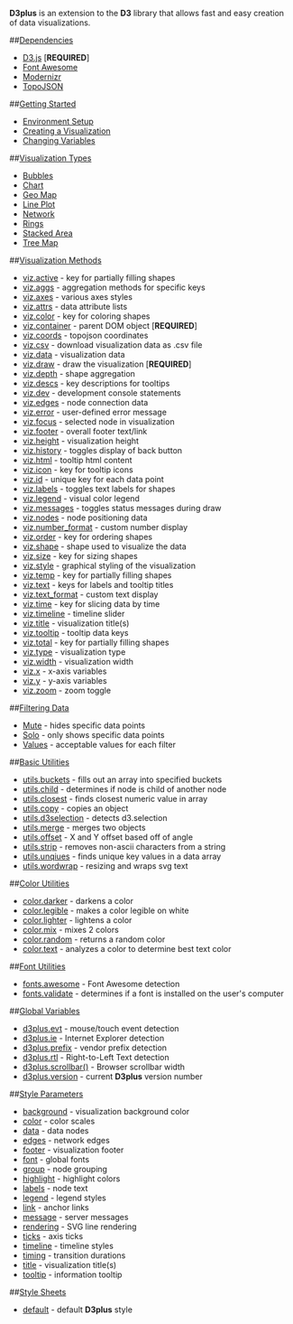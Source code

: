 **D3plus** is an extension to the **D3** library that allows fast and easy creation of data visualizations.

##[Dependencies](wiki/Dependencies)
* [D3.js](wiki/Dependencies#wiki-d3) [**REQUIRED**]
* [Font Awesome](wiki/Dependencies#wiki-fontawesome)
* [Modernizr](wiki/Dependencies#wiki-modernizr)
* [TopoJSON](wiki/Dependencies#wiki-topojson)

##[Getting Started](wiki/Getting-Started)
* [Environment Setup](wiki/Getting-Started#setup)
* [Creating a Visualization](wiki/Getting-Started#wiki-viz)
* [Changing Variables](wiki/Getting-Started#wiki-variables)

##[Visualization Types](wiki/Visualization-Types)
* [Bubbles](wiki/Visualization-Types#wiki-bubbles)
* [Chart](wiki/Visualization-Types#wiki-chart)
* [Geo Map](wiki/Visualization-Types#wiki-geo_map)
* [Line Plot](wiki/Visualization-Types#wiki-line)
* [Network](wiki/Visualization-Types#wiki-network)
* [Rings](wiki/Visualization-Types#wiki-rings)
* [Stacked Area](wiki/Visualization-Types#wiki-stacked)
* [Tree Map](wiki/Visualization-Types#wiki-tree_map)

##[Visualization Methods](wiki/Visualization-Methods)
* [viz.active](wiki/Visualization-Methods#wiki-active) - key for partially filling shapes
* [viz.aggs](wiki/Visualization-Methods#wiki-aggs) - aggregation methods for specific keys
* [viz.axes](wiki/Visualization-Methods#wiki-axes) - various axes styles
* [viz.attrs](wiki/Visualization-Methods#wiki-attrs) - data attribute lists
* [viz.color](wiki/Visualization-Methods#wiki-color) - key for coloring shapes
* [viz.container](wiki/Visualization-Methods#wiki-container) - parent DOM object [**REQUIRED**]
* [viz.coords](wiki/Visualization-Methods#wiki-coords) - topojson coordinates
* [viz.csv](wiki/Visualization-Methods#wiki-csv) - download visualization data as .csv file
* [viz.data](wiki/Visualization-Methods#wiki-data) - visualization data
* [viz.draw](wiki/Visualization-Methods#wiki-draw) - draw the visualization [**REQUIRED**]
* [viz.depth](wiki/Visualization-Methods#wiki-depth) - shape aggregation
* [viz.descs](wiki/Visualization-Methods#wiki-descs) - key descriptions for tooltips
* [viz.dev](wiki/Visualization-Methods#wiki-dev) - development console statements
* [viz.edges](wiki/Visualization-Methods#wiki-edges) - node connection data
* [viz.error](wiki/Visualization-Methods#wiki-error) - user-defined error message
* [viz.focus](wiki/Visualization-Methods#wiki-focus) - selected node in visualization
* [viz.footer](wiki/Visualization-Methods#wiki-footer) - overall footer text/link
* [viz.height](wiki/Visualization-Methods#wiki-height) - visualization height
* [viz.history](wiki/Visualization-Methods#wiki-history) - toggles display of back button
* [viz.html](wiki/Visualization-Methods#wiki-html) - tooltip html content
* [viz.icon](wiki/Visualization-Methods#wiki-icon) - key for tooltip icons
* [viz.id](wiki/Visualization-Methods#wiki-id) - unique key for each data point
* [viz.labels](wiki/Visualization-Methods#wiki-labels) - toggles text labels for shapes
* [viz.legend](wiki/Visualization-Methods#wiki-legend) - visual color legend
* [viz.messages](wiki/Visualization-Methods#wiki-messages) - toggles status messages during draw
* [viz.nodes](wiki/Visualization-Methods#wiki-nodes) - node positioning data
* [viz.number_format](wiki/Visualization-Methods#wiki-number_format) - custom number display
* [viz.order](wiki/Visualization-Methods#wiki-order) - key for ordering shapes
* [viz.shape](wiki/Visualization-Methods#wiki-shape) - shape used to visualize the data
* [viz.size](wiki/Visualization-Methods#wiki-size) - key for sizing shapes
* [viz.style](wiki/Visualization-Methods#wiki-style) - graphical styling of the visualization
* [viz.temp](wiki/Visualization-Methods#wiki-temp) - key for partially filling shapes
* [viz.text](wiki/Visualization-Methods#wiki-text) - keys for labels and tooltip titles
* [viz.text_format](wiki/Visualization-Methods#wiki-text_format) - custom text display
* [viz.time](wiki/Visualization-Methods#wiki-time) - key for slicing data by time
* [viz.timeline](wiki/Visualization-Methods#wiki-timeline) - timeline slider
* [viz.title](wiki/Visualization-Methods#wiki-title) - visualization title(s)
* [viz.tooltip](wiki/Visualization-Methods#wiki-tooltip) - tooltip data keys
* [viz.total](wiki/Visualization-Methods#wiki-total) - key for partially filling shapes
* [viz.type](wiki/Visualization-Methods#wiki-type) - visualization type
* [viz.width](wiki/Visualization-Methods#wiki-width) - visualization width
* [viz.x](wiki/Visualization-Methods#wiki-x) - x-axis variables
* [viz.y](wiki/Visualization-Methods#wiki-y) - y-axis variables
* [viz.zoom](wiki/Visualization-Methods#wiki-zoom) - zoom toggle

##[Filtering Data](wiki/Filtering-Data)
* [Mute](wiki/Filtering-Data#wiki-mute) - hides specific data points
* [Solo](wiki/Filtering-Data#wiki-solo) - only shows specific data points
* [Values](wiki/Filtering-Data#wiki-methods) - acceptable values for each filter

##[Basic Utilities](wiki/Basic-Utilities)
* [utils.buckets](wiki/Basic-Utilities#wiki-buckets) - fills out an array into specified buckets
* [utils.child](wiki/Basic-Utilities#wiki-child) - determines if node is child of another node
* [utils.closest](wiki/Basic-Utilities#wiki-closest) - finds closest numeric value in array
* [utils.copy](wiki/Basic-Utilities#wiki-copy) - copies an object
* [utils.d3selection](wiki/Basic-Utilities#wiki-d3selection) - detects d3.selection
* [utils.merge](wiki/Basic-Utilities#wiki-merge) - merges two objects
* [utils.offset](wiki/Basic-Utilities#wiki-offset) - X and Y offset based off of angle
* [utils.strip](wiki/Basic-Utilities#wiki-strip) - removes non-ascii characters from a string
* [utils.unqiues](wiki/Basic-Utilities#wiki-unqiues) - finds unique key values in a data array
* [utils.wordwrap](wiki/Basic-Utilities#wiki-wordwrap) - resizing and wraps svg text

##[Color Utilities](wiki/Color-Utilities)
* [color.darker](wiki/Color-Utilities#wiki-darker) - darkens a color
* [color.legible](wiki/Color-Utilities#wiki-legible) - makes a color legible on white
* [color.lighter](wiki/Color-Utilities#wiki-lighter) - lightens a color
* [color.mix](wiki/Color-Utilities#wiki-mix) - mixes 2 colors
* [color.random](wiki/Color-Utilities#wiki-random) - returns a random color
* [color.text](wiki/Color-Utilities#wiki-text) - analyzes a color to determine best text color

##[Font Utilities](wiki/Font-Utilities)
* [fonts.awesome](wiki/Font-Utilities#wiki-awesome) - Font Awesome detection
* [fonts.validate](wiki/Font-Utilities#wiki-validate) - determines if a font is installed on the user's computer

##[Global Variables](wiki/Global-Variables)
* [d3plus.evt](wiki/Global-Variables#wiki-evt) - mouse/touch event detection
* [d3plus.ie](wiki/Global-Variables#wiki-ie) - Internet Explorer detection
* [d3plus.prefix](wiki/Global-Variables#wiki-prefix) - vendor prefix detection
* [d3plus.rtl](wiki/Global-Variables#wiki-rtl) - Right-to-Left Text detection
* [d3plus.scrollbar()](wiki/Global-Variables#wiki-scrollbar) - Browser scrollbar width
* [d3plus.version](wiki/Global-Variables#wiki-version) - current **D3plus** version number

##[Style Parameters](wiki/Style-Parameters)
* [background](wiki/Style-Parameters#wiki-background) - visualization background color
* [color](wiki/Style-Parameters#wiki-color) - color scales
* [data](wiki/Style-Parameters#wiki-data) - data nodes
* [edges](wiki/Style-Parameters#wiki-edges) - network edges
* [footer](wiki/Style-Parameters#wiki-footer) - visualization footer
* [font](wiki/Style-Parameters#wiki-font) - global fonts
* [group](wiki/Style-Parameters#wiki-group) - node grouping
* [highlight](wiki/Style-Parameters#wiki-highlight) - highlight colors
* [labels](wiki/Style-Parameters#wiki-labels) - node text
* [legend](wiki/Style-Parameters#wiki-legend) - legend styles
* [link](wiki/Style-Parameters#wiki-link) - anchor links
* [message](wiki/Style-Parameters#wiki-message) - server messages
* [rendering](wiki/Style-Parameters#wiki-rendering) - SVG line rendering
* [ticks](wiki/Style-Parameters#wiki-ticks) - axis ticks
* [timeline](wiki/Style-Parameters#wiki-timeline) - timeline styles
* [timing](wiki/Style-Parameters#wiki-timing) - transition durations
* [title](wiki/Style-Parameters#wiki-title) - visualization title(s)
* [tooltip](wiki/Style-Parameters#wiki-tooltip) - information tooltip

##[Style Sheets](wiki/Style-Sheets)
* [default](wiki/Style-Sheets#wiki-default) - default **D3plus** style
